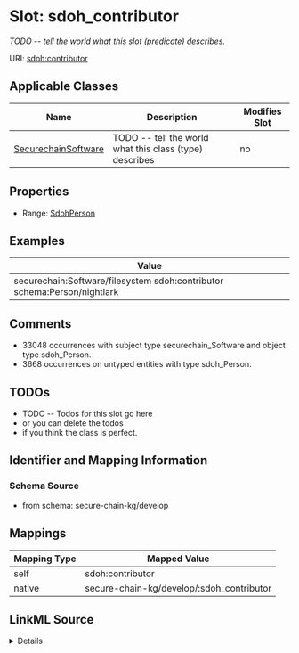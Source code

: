 

# Slot: sdoh_contributor


_TODO -- tell the world what this slot (predicate) describes._





URI: [sdoh:contributor](http://schema.org/contributor)



<!-- no inheritance hierarchy -->





## Applicable Classes

| Name | Description | Modifies Slot |
| --- | --- | --- |
| [SecurechainSoftware](../classes/SecurechainSoftware.md) | TODO -- tell the world what this class (type) describes |  no  |







## Properties

* Range: [SdohPerson](../classes/SdohPerson.md)






## Examples

| Value |
| --- |
| securechain:Software/filesystem sdoh:contributor schema:Person/nightlark |

## Comments

* 33048 occurrences with subject type securechain_Software and object type sdoh_Person.
* 3668 occurrences on untyped entities with type sdoh_Person.

## TODOs

* TODO -- Todos for this slot go here
* or you can delete the todos
* if you think the class is perfect.

## Identifier and Mapping Information







### Schema Source


* from schema: secure-chain-kg/develop




## Mappings

| Mapping Type | Mapped Value |
| ---  | ---  |
| self | sdoh:contributor |
| native | secure-chain-kg/develop/:sdoh_contributor |




## LinkML Source

<details>
```yaml
name: sdoh_contributor
description: TODO -- tell the world what this slot (predicate) describes.
todos:
- TODO -- Todos for this slot go here
- or you can delete the todos
- if you think the class is perfect.
comments:
- 33048 occurrences with subject type securechain_Software and object type sdoh_Person.
- 3668 occurrences on untyped entities with type sdoh_Person.
examples:
- value: securechain:Software/filesystem sdoh:contributor schema:Person/nightlark
from_schema: secure-chain-kg/develop
rank: 1000
slot_uri: sdoh:contributor
alias: sdoh_contributor
domain_of:
- securechain_Software
range: sdoh_Person

```
</details>